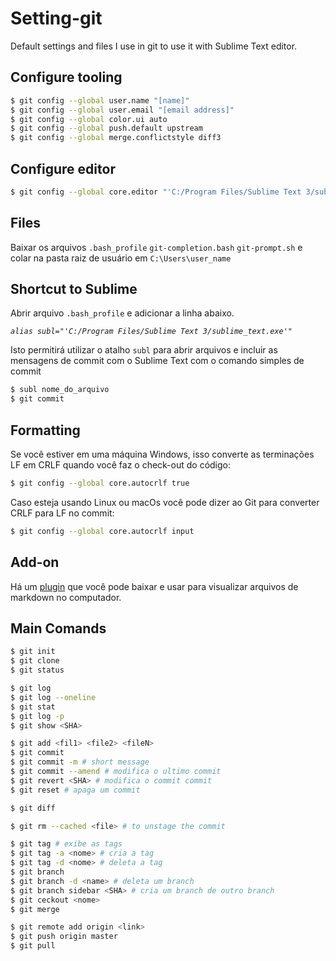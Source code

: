 # Setting-git

Default settings and files I use in git to use it with Sublime Text editor.

## Configure tooling

```sh
$ git config --global user.name "[name]"
$ git config --global user.email "[email address]"
$ git config --global color.ui auto
$ git config --global push.default upstream
$ git config --global merge.conflictstyle diff3
```

## Configure editor

```sh
$ git config --global core.editor "'C:/Program Files/Sublime Text 3/sublime_text.exe' -n -w"
```
## Files

Baixar os arquivos `.bash_profile` `git-completion.bash` `git-prompt.sh` e colar na pasta raiz de usuário em `C:\Users\user_name`

## Shortcut to Sublime

Abrir arquivo `.bash_profile` e adicionar a linha abaixo. 

*`alias subl="'C:/Program Files/Sublime Text 3/sublime_text.exe'"`*

Isto permitirá utilizar o atalho `subl` para abrir arquivos e incluir as mensagens de commit com o Sublime Text com o comando simples de commit

```sh
$ subl nome_do_arquivo
$ git commit
```

## Formatting

Se você estiver em uma máquina Windows, isso converte as terminações LF em CRLF quando você faz o check-out do código:
```sh
$ git config --global core.autocrlf true
```
Caso esteja usando Linux ou macOs você pode dizer ao Git para converter CRLF para LF no commit:
```sh
$ git config --global core.autocrlf input
```

## Add-on

Há um [plugin][packagecontrol] que você pode baixar e usar para visualizar arquivos de markdown no computador.

## Main Comands

```sh
$ git init
$ git clone
$ git status

$ git log
$ git log --oneline
$ git stat
$ git log -p
$ git show <SHA>

$ git add <fil1> <file2> <fileN>
$ git commit
$ git commit -m # short message
$ git commit --amend # modifica o ultimo commit
$ git revert <SHA> # modifica o commit commit
$ git reset # apaga um commit

$ git diff

$ git rm --cached <file> # to unstage the commit

$ git tag # exibe as tags
$ git tag -a <nome> # cria a tag 
$ git tag -d <nome> # deleta a tag
$ git branch
$ git branch -d <name> # deleta um branch
$ git branch sidebar <SHA> # cria um branch de outro branch
$ git ceckout <nome>
$ git merge

$ git remote add origin <link>
$ git push origin master
$ git pull
```

[packagecontrol]:<https://packagecontrol.io/installation#st3>
